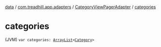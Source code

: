 [data](../../index.md) / [com.treadhill.app.adapters](../index.md) / [CategoryViewPagerAdapter](index.md) / [categories](./categories.md)

# categories

(JVM) `var categories: `[`ArrayList`](https://kotlinlang.org/api/latest/jvm/stdlib/kotlin.collections/-array-list/index.html)`<`[`Category`](../../com.treadhill.app.data-types/-category/index.md)`>`